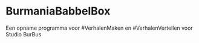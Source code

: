 # BurmaniaBabbelBox
Een opname programma voor #VerhalenMaken en #VerhalenVertellen voor Studio BurBus
